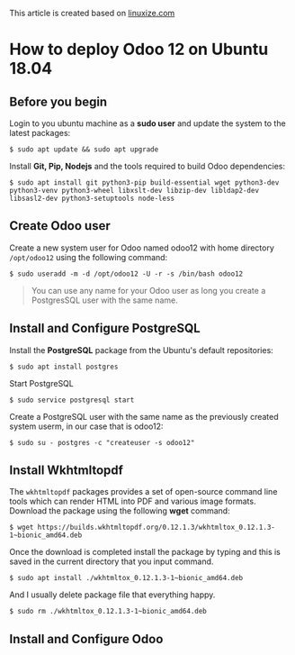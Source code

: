 This article is created based on [linuxize.com](https://linuxize.com/post/how-to-deploy-odoo-12-on-ubuntu-18-04/)

# How to deploy Odoo 12 on Ubuntu 18.04

## Before you begin
Login to you ubuntu machine as a **sudo user** and update the system to the latest packages:
```
$ sudo apt update && sudo apt upgrade
```
Install **Git, Pip, Nodejs** and the tools required to build Odoo dependencies:
```
$ sudo apt install git python3-pip build-essential wget python3-dev python3-venv python3-wheel libxslt-dev libzip-dev libldap2-dev libsasl2-dev python3-setuptools node-less
```

## Create Odoo user
Create a new system user for Odoo named odoo12 with home directory `/opt/odoo12` using the following command:
```
$ sudo useradd -m -d /opt/odoo12 -U -r -s /bin/bash odoo12
```
>You can use any name for your Odoo user as long you create a PostgresSQL user with the same name.

## Install and Configure PostgreSQL
Install the **PostgreSQL** package from the Ubuntu's default repositories:
```
$ sudo apt install postgres
```
Start PostgreSQL
```
$ sudo service postgresql start
```
Create a PostgreSQL user with the same name as the previously created system userm, in our case that is odoo12:
```
$ sudo su - postgres -c "createuser -s odoo12"
```

## Install Wkhtmltopdf
The `wkhtmltopdf` packages provides a set of open-source command line tools which can render HTML into PDF and various image formats.
Download the package using the following **wget** command:
```
$ wget https://builds.wkhtmltopdf.org/0.12.1.3/wkhtmltox_0.12.1.3-1~bionic_amd64.deb
```
Once the download is completed install the package by typing and this is saved in the current directory that you input command.
```
$ sudo apt install ./wkhtmltox_0.12.1.3-1~bionic_amd64.deb
```
And I usually delete package file that everything happy.
```
$ sudo rm ./wkhtmltox_0.12.1.3-1~bionic_amd64.deb
```

## Install and Configure Odoo